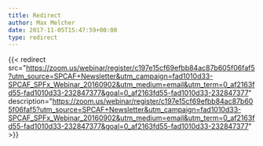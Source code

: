 ```yaml
---
title: Redirect
author: Max Melcher
date: 2017-11-05T15:47:59+00:00
type: redirect
---
```

{{< redirect src="https://zoom.us/webinar/register/c197e15cf69efbb84ac87b605f06faf5?utm_source=SPCAF+Newsletter&utm_campaign=fad1010d33-SPCAF_SPFx_Webinar_20160902&utm_medium=email&utm_term=0_af2163fd55-fad1010d33-232847377&goal=0_af2163fd55-fad1010d33-232847377" description="https://zoom.us/webinar/register/c197e15cf69efbb84ac87b605f06faf5?utm_source=SPCAF+Newsletter&utm_campaign=fad1010d33-SPCAF_SPFx_Webinar_20160902&utm_medium=email&utm_term=0_af2163fd55-fad1010d33-232847377&goal=0_af2163fd55-fad1010d33-232847377" >}}

